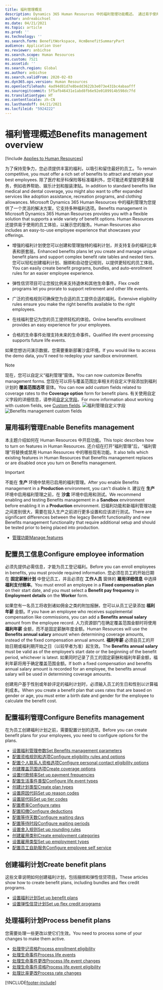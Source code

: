 ```yaml
---
title: 福利管理概览
description: Dynamics 365 Human Resources 中的福利管理功能概述。 通过易于使用的在线体验，为您的员工提供更多的福利选项。
author: andreabichsel
ms.date: 04/21/2021
ms.topic: article
ms.prod: ''
ms.technology: ''
ms.search.form: BenefitWorkspace, HcmBenefitSummaryPart
audience: Application User
ms.reviewer: anbichse
ms.search.scope: Human Resources
ms.custom: 7521
ms.assetid: ''
ms.search.region: Global
ms.author: anbichse
ms.search.validFrom: 2020-02-03
ms.dyn365.ops.version: Human Resources
ms.openlocfilehash: 4ad94d81d7e8bedd3622b3e073e431bc4abaafff
ms.sourcegitcommit: 5f5afb46431e1abd8fb6e92e0189914b598dc7fd
ms.translationtype: HT
ms.contentlocale: zh-CN
ms.lasthandoff: 04/21/2021
ms.locfileid: "5924222"
---
```

# <a name="benefits-management-overview"></a><span data-ttu-id="b6e53-104">福利管理概述</span><span class="sxs-lookup"><span data-stu-id="b6e53-104">Benefits management overview</span></span>

[!include [Applies to Human Resources](../includes/applies-to-hr.md)]

<span data-ttu-id="b6e53-105">为了保持竞争力，您必须提供丰富的福利，以吸引和留住最好的员工。</span><span class="sxs-lookup"><span data-stu-id="b6e53-105">To remain competitive, you must offer a rich set of benefits to attract and retain your best employees.</span></span> <span data-ttu-id="b6e53-106">除了医疗和牙科保险等标准福利外，您可能还希望提供更多服务，例如收养帮助、娱乐计划和服装津贴。</span><span class="sxs-lookup"><span data-stu-id="b6e53-106">In addition to standard benefits like medical and dental coverage, you might also want to offer expanded services like adoption assistance, recreation programs, and clothing allowances.</span></span> <span data-ttu-id="b6e53-107">Microsoft Dynamics 365 Human Resources 中的福利管理为您提供了一个灵活的解决方案，它支持多种福利选项。</span><span class="sxs-lookup"><span data-stu-id="b6e53-107">Benefits management in Microsoft Dynamics 365 Human Resources provides you with a flexible solution that supports a wide variety of benefit options.</span></span> <span data-ttu-id="b6e53-108">Human Resources 还提供易于使用的员工体验，以展示您的服务。</span><span class="sxs-lookup"><span data-stu-id="b6e53-108">Human Resources also includes an easy-to-use employee experience that showcases your offerings.</span></span>

- <span data-ttu-id="b6e53-109">增强的福利计划使您可以创建和管理独特的福利计划，并支持复杂的福利比率表和嵌套层。</span><span class="sxs-lookup"><span data-stu-id="b6e53-109">Enhanced benefits plans let you create and manage unique benefit plans and support complex benefit rate tables and nested tiers.</span></span> <span data-ttu-id="b6e53-110">您可以轻松创建福利计划、捆绑和自动登记规则，以提供更轻松的员工体验。</span><span class="sxs-lookup"><span data-stu-id="b6e53-110">You can easily create benefit programs, bundles, and auto-enrollment rules for an easier employee experience.</span></span>

- <span data-ttu-id="b6e53-111">弹性信贷项目可让您按比例来支持退休和其他生命事件。</span><span class="sxs-lookup"><span data-stu-id="b6e53-111">Flex credit programs let you prorate to support retirement and other life events.</span></span>

- <span data-ttu-id="b6e53-112">广泛的资格规则可确保您为合适的员工提供合适的福利。</span><span class="sxs-lookup"><span data-stu-id="b6e53-112">Extensive eligibility rules ensure you make the right benefits available to the right employees.</span></span>

- <span data-ttu-id="b6e53-113">在线福利登记为您的员工提供轻松的体验。</span><span class="sxs-lookup"><span data-stu-id="b6e53-113">Online benefits enrollment provides an easy experience for your employees.</span></span>

- <span data-ttu-id="b6e53-114">合格的生命事件处理支持未来的生命事件。</span><span class="sxs-lookup"><span data-stu-id="b6e53-114">Qualified life event processing supports future life events.</span></span>

<span data-ttu-id="b6e53-115">如果您想访问演示数据，您需要重新部署沙盒环境。</span><span class="sxs-lookup"><span data-stu-id="b6e53-115">If you would like to access the demo data, you'll need to redeploy your sandbox environment.</span></span>

>[!NOTE]
><span data-ttu-id="b6e53-116">现在，您可以自定义“福利管理”窗体。</span><span class="sxs-lookup"><span data-stu-id="b6e53-116">You can now customize Benefits management forms.</span></span> <span data-ttu-id="b6e53-117">您现在可以将与覆盖范围比率相关的自定义字段添加到福利计划的 **覆盖范围选项** 窗体。</span><span class="sxs-lookup"><span data-stu-id="b6e53-117">You can now add custom fields related to coverage rates to the **Coverage option** form for benefit plans.</span></span> <span data-ttu-id="b6e53-118">有关使用自定义字段的详细信息，请参阅[自定义字段](hr-developer-custom-fields.md)。</span><span class="sxs-lookup"><span data-stu-id="b6e53-118">For more information about working with custom fields, see [Custom fields](hr-developer-custom-fields.md).</span></span>
><span data-ttu-id="b6e53-119">![福利管理自定义字段](media/hr-benefits-management-custom-fields.png)</span><span class="sxs-lookup"><span data-stu-id="b6e53-119">![Benefits management custom fields](media/hr-benefits-management-custom-fields.png)</span></span>

## <a name="enable-benefits-management"></a><span data-ttu-id="b6e53-120">雇用福利管理</span><span class="sxs-lookup"><span data-stu-id="b6e53-120">Enable Benefits management</span></span>

<span data-ttu-id="b6e53-121">本主题介绍如何在 Human Resources 中开启功能。</span><span class="sxs-lookup"><span data-stu-id="b6e53-121">This topic describes how to turn on features in Human Resources.</span></span> <span data-ttu-id="b6e53-122">还介绍在打开“福利管理”后，“福利管理”将替换或禁用 Human Resources 中的哪些现有功能。</span><span class="sxs-lookup"><span data-stu-id="b6e53-122">It also tells which existing features in Human Resources that Benefits management replaces or are disabled once you turn on Benefits management.</span></span>

> [!IMPORTANT]
> <span data-ttu-id="b6e53-123">不能在 **生产** 环境中禁用已启用的福利管理。</span><span class="sxs-lookup"><span data-stu-id="b6e53-123">After you enable Benefits management in a **Production** environment, you can't disable it.</span></span> <span data-ttu-id="b6e53-124">建议在 **生产** 环境中启用福利管理之前，在 **沙盒** 环境中启用和测试。</span><span class="sxs-lookup"><span data-stu-id="b6e53-124">We recommend enabling and testing Benefits management in a **Sandbox** environment before enabling it in a **Production** environment.</span></span> <span data-ttu-id="b6e53-125">旧福利功能和新福利管理功能之间差别很大，需要在投入生产之前进行更多设置和应该进行测试。</span><span class="sxs-lookup"><span data-stu-id="b6e53-125">There are significant differences between the legacy Benefit functionality and new Benefits management functionality that require additional setup and should be tested prior to being placed into production.</span></span>

- [<span data-ttu-id="b6e53-126">管理功能</span><span class="sxs-lookup"><span data-stu-id="b6e53-126">Manage features</span></span>](hr-admin-manage-features.md)

## <a name="configure-employee-information"></a><span data-ttu-id="b6e53-127">配置员工信息</span><span class="sxs-lookup"><span data-stu-id="b6e53-127">Configure employee information</span></span>

<span data-ttu-id="b6e53-128">必须先提供必需信息，才能为员工登记福利。</span><span class="sxs-lookup"><span data-stu-id="b6e53-128">Before you can enroll employees in benefits, you must provide required information.</span></span> <span data-ttu-id="b6e53-129">您必须在员工的开始日期在 **固定薪酬计划** 中登记员工，并且必须在 **工作人员** 窗体的 **雇用详细信息** 中选择 **福利支付频率**。</span><span class="sxs-lookup"><span data-stu-id="b6e53-129">You must enroll an employee in a **Fixed compensation plan** on their start date, and you must select a **Benefit pay frequency** in **Employment details** on the **Worker** form.</span></span>

<span data-ttu-id="b6e53-130">如果您有一名员工将收到诸如佣金之类的附加报酬，您可以从员工记录添加 **福利年薪** 金额。</span><span class="sxs-lookup"><span data-stu-id="b6e53-130">If you have an employee who receives supplemental compensation like commissions, you can add a **Benefits annual salary** amount from the employee record.</span></span> <span data-ttu-id="b6e53-131">人力资源部门在确定覆盖范围金额时将使用 **福利年薪** 金额，而不是固定薪酬年度金额。</span><span class="sxs-lookup"><span data-stu-id="b6e53-131">Human Resources will use the **Benefits annual salary** amount when determining coverage amounts, instead of the fixed compensation annual amount.</span></span> <span data-ttu-id="b6e53-132">**福利年薪** 必须自员工的开始日期或福利期开始之日（以较早者为准）起生效。</span><span class="sxs-lookup"><span data-stu-id="b6e53-132">The **Benefits annual salary** must be valid as of the employee’s start date or the beginning of the benefit period, whichever is latest.</span></span> <span data-ttu-id="b6e53-133">如果同时记录了员工的固定薪酬和福利年薪金额，福利年薪将用于确定覆盖范围金额。</span><span class="sxs-lookup"><span data-stu-id="b6e53-133">If both a fixed compensation and benefits annual salary amount is recorded for an employee, the benefits annual salary will be used in determining coverage amounts.</span></span>

<span data-ttu-id="b6e53-134">创建用户基于性别或年龄评定的福利计划时，必须输入员工的生日和性别以计算福利成本。</span><span class="sxs-lookup"><span data-stu-id="b6e53-134">When you create a benefit plan that uses rates that are based on gender or age, you must enter a birth date and gender for the employee to calculate the benefit cost.</span></span>

## <a name="configure-benefits-management"></a><span data-ttu-id="b6e53-135">配置福利管理</span><span class="sxs-lookup"><span data-stu-id="b6e53-135">Configure Benefits management</span></span>

<span data-ttu-id="b6e53-136">在为员工创建福利计划之前，需要配置计划的选项。</span><span class="sxs-lookup"><span data-stu-id="b6e53-136">Before you can create benefit plans for your employees, you need to configure options for the plans.</span></span>

- [<span data-ttu-id="b6e53-137">设置福利管理参数</span><span class="sxs-lookup"><span data-stu-id="b6e53-137">Set Benefits management parameters</span></span>](hr-benefits-setup-parameters.md)
- [<span data-ttu-id="b6e53-138">配置资格规则和选项</span><span class="sxs-lookup"><span data-stu-id="b6e53-138">Configure eligibility rules and options</span></span>](hr-benefits-setup-eligibility-rules.md)
- [<span data-ttu-id="b6e53-139">配置个人联系人资格选项</span><span class="sxs-lookup"><span data-stu-id="b6e53-139">Configure personal contact eligibility options</span></span>](hr-benefits-setup-contact-eligibility-options.md)
- [<span data-ttu-id="b6e53-140">创建覆盖范围选项</span><span class="sxs-lookup"><span data-stu-id="b6e53-140">Create coverage options</span></span>](hr-benefits-setup-coverage-options.md)
- [<span data-ttu-id="b6e53-141">设置付款频率</span><span class="sxs-lookup"><span data-stu-id="b6e53-141">Set up payment frequencies</span></span>](hr-benefits-setup-payment-frequencies.md)
- [<span data-ttu-id="b6e53-142">配置生活事件类型</span><span class="sxs-lookup"><span data-stu-id="b6e53-142">Configure life event types</span></span>](hr-benefits-setup-life-event-types.md)
- [<span data-ttu-id="b6e53-143">创建计划类型</span><span class="sxs-lookup"><span data-stu-id="b6e53-143">Create plan types</span></span>](hr-benefits-setup-plan-types.md)
- [<span data-ttu-id="b6e53-144">设置原因代码</span><span class="sxs-lookup"><span data-stu-id="b6e53-144">Set up reason codes</span></span>](hr-benefits-setup-reason-codes.md)
- [<span data-ttu-id="b6e53-145">设置层代码</span><span class="sxs-lookup"><span data-stu-id="b6e53-145">Set up tier codes</span></span>](hr-benefits-setup-tier-codes.md)
- [<span data-ttu-id="b6e53-146">配置费率</span><span class="sxs-lookup"><span data-stu-id="b6e53-146">Configure rates</span></span>](hr-benefits-setup-rates.md)
- [<span data-ttu-id="b6e53-147">配置扣缴</span><span class="sxs-lookup"><span data-stu-id="b6e53-147">Configure deductions</span></span>](hr-benefits-setup-deductions.md)
- [<span data-ttu-id="b6e53-148">配置等待天数</span><span class="sxs-lookup"><span data-stu-id="b6e53-148">Configure waiting days</span></span>](hr-benefits-setup-waiting-days.md)
- [<span data-ttu-id="b6e53-149">配置等待时段</span><span class="sxs-lookup"><span data-stu-id="b6e53-149">Configure waiting periods</span></span>](hr-benefits-setup-waiting-periods.md)
- [<span data-ttu-id="b6e53-150">设置舍入规则</span><span class="sxs-lookup"><span data-stu-id="b6e53-150">Set up rounding rules</span></span>](hr-benefits-setup-rounding-rules.md)
- [<span data-ttu-id="b6e53-151">创建雇用类别</span><span class="sxs-lookup"><span data-stu-id="b6e53-151">Create employment categories</span></span>](hr-benefits-setup-employment-categories.md)
- [<span data-ttu-id="b6e53-152">设置雇用类型</span><span class="sxs-lookup"><span data-stu-id="b6e53-152">Set up employment types</span></span>](hr-benefits-setup-employment-types.md)
- [<span data-ttu-id="b6e53-153">配置员工自助服务</span><span class="sxs-lookup"><span data-stu-id="b6e53-153">Configure employee self service</span></span>](hr-benefits-setup-employee-self-service.md)

## <a name="create-benefit-plans"></a><span data-ttu-id="b6e53-154">创建福利计划</span><span class="sxs-lookup"><span data-stu-id="b6e53-154">Create benefit plans</span></span>

<span data-ttu-id="b6e53-155">这些文章说明如何创建福利计划，包括捆绑和弹性信贷项目。</span><span class="sxs-lookup"><span data-stu-id="b6e53-155">These articles show how to create benefit plans, including bundles and flex credit programs.</span></span>

- [<span data-ttu-id="b6e53-156">设置福利计划</span><span class="sxs-lookup"><span data-stu-id="b6e53-156">Set up benefit plans</span></span>](hr-benefits-plans-setup.md)
- [<span data-ttu-id="b6e53-157">设置弹性信贷计划</span><span class="sxs-lookup"><span data-stu-id="b6e53-157">Set up flex credit programs</span></span>](hr-benefits-plans-flex-credit-programs.md)

## <a name="process-benefit-plans"></a><span data-ttu-id="b6e53-158">处理福利计划</span><span class="sxs-lookup"><span data-stu-id="b6e53-158">Process benefit plans</span></span>

<span data-ttu-id="b6e53-159">您需要处理一些更改以使它们生效。</span><span class="sxs-lookup"><span data-stu-id="b6e53-159">You need to process some of your changes to make them active.</span></span>

- [<span data-ttu-id="b6e53-160">处理登记资格</span><span class="sxs-lookup"><span data-stu-id="b6e53-160">Process enrollment eligibility</span></span>](hr-benefits-process-enrollment-eligibility.md)
- [<span data-ttu-id="b6e53-161">处理生命事件</span><span class="sxs-lookup"><span data-stu-id="b6e53-161">Process life events</span></span>](hr-benefits-process-life-events.md)
- [<span data-ttu-id="b6e53-162">处理生命事件更改</span><span class="sxs-lookup"><span data-stu-id="b6e53-162">Process life event changes</span></span>](hr-benefits-process-life-event-changes.md)
- [<span data-ttu-id="b6e53-163">处理生命事件资格</span><span class="sxs-lookup"><span data-stu-id="b6e53-163">Process life event eligibility</span></span>](hr-benefits-process-life-event-eligibility.md)
- [<span data-ttu-id="b6e53-164">处理比率更改</span><span class="sxs-lookup"><span data-stu-id="b6e53-164">Process rate changes</span></span>](hr-benefits-process-rate-changes.md)



[!INCLUDE[footer-include](../includes/footer-banner.md)]